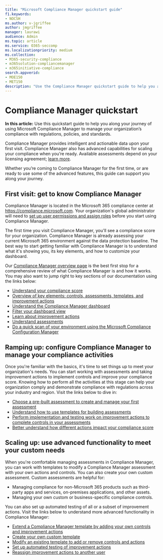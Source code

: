 ```yaml
---
title: "Microsoft Compliance Manager quickstart guide"
f1.keywords:
- NOCSH
ms.author: v-jgriffee
author: jmgriffee
manager: laurawi
audience: Admin
ms.topic: article
ms.service: O365-seccomp
ms.localizationpriority: medium
ms.collection: 
- M365-security-compliance
- m365solution-compliancemanager
- m365initiative-compliance
search.appverid: 
- MOE150
- MET150
description: "Use the Compliance Manager quickstart guide to help you along your journey of understanding, getting set up, and using Compliance Manager."
---
```


# Compliance Manager quickstart

**In this article:** Use this quickstart guide to help you along your journey of using Microsoft Compliance Manager to manage your organization’s compliance with regulations, policies, and standards.

Compliance Manager provides intelligent and actionable data upon your first visit. Compliance Manager also has advanced capabilities for scaling your compliance when you’re ready. Available assessments depend on your licensing agreement; [learn more](/office365/servicedescriptions/microsoft-365-service-descriptions/microsoft-365-tenantlevel-services-licensing-guidance/microsoft-365-security-compliance-licensing-guidance).

Whether you’re coming to Compliance Manager for the first time, or are ready to use some of the advanced features, this guide can support you along your journey.

## First visit: get to know Compliance Manager

Compliance Manager is located in the Microsoft 365 compliance center at https://compliance.microsoft.com. Your organization's global administrator will need to [set up user permissions and assign roles](compliance-manager-setup.md#set-user-permissions-and-assign-roles) before you start using Compliance Manager.

The first time you visit Compliance Manager, you'll see a compliance score for your organization. Compliance Manager is already assessing your current Microsoft 365 environment against the data protection baseline. The best way to start getting familiar with Compliance Manager is to understand what it's showing you, its key elements, and how to customize your dashboard.

Our [Compliance Manager overview page](compliance-manager.md) is the best first stop for a comprehensive review of what Compliance Manager is and how it works. You may also want to jump right to key sections of our documentation using the links below:

- [Understand your compliance score](compliance-manager.md#understanding-your-compliance-score)
- [Overview of key elements: controls, assessments, templates, and improvement actions](compliance-manager.md#key-elements-controls-assessments-templates-improvement-actions)
- [Understand the Compliance Manager dashboard](compliance-manager-setup.md#understand-the-compliance-manager-dashboard)
- [Filter your dashboard view](compliance-manager-setup.md#filtering-your-dashboard-view)
- [Learn about improvement actions](compliance-manager-setup.md#improvement-actions-page)
- [Understand assessments](compliance-manager.md#assessments)
- [Do a quick scan of your environment using the Microsoft Compliance Configuration Manager](compliance-manager-mcca.md)

## Ramping up: configure Compliance Manager to manage your compliance activities

Once you're familiar with the basics, it's time to set things up to meet your organization's needs. You can start working with assessments and taking improvement actions to implement controls and improve your compliance score. Knowing how to perform all the activities at this stage can help your organization comply and demonstrate compliance with regulations across your industry and region. Visit the links below to dive in:

- [Choose a pre-built assessment to create and manage your first assessment](compliance-manager-assessments.md)
- [Understand how to use templates for building assessments](compliance-manager-templates.md)
- [Perform implementation and testing work on improvement actions to complete controls in your assessments](compliance-manager-improvement-actions.md)
- [Better understand how different actions impact your compliance score](compliance-score-calculation.md)

## Scaling up: use advanced functionality to meet your custom needs

When you're comfortable managing assessments in Compliance Manager, you can work with templates to modify a Compliance Manager assessment with your own actions and controls. You can also create your own custom assessment. Custom assessments are helpful for:

- Managing compliance for non-Microsoft 365 products such as third-party apps and services, on-premises applications, and other assets.
- Managing your own custom or business-specific compliance controls.

You can also set up automated testing of all or a subset of improvement actions. Visit the links below to understand more advanced functionality in Compliance Manager:

- [Extend a Compliance Manager template by adding your own controls and improvement actions](compliance-manager-templates-extend.md)
- [Create your own custom template](compliance-manager-templates-create.md)
- [Modify an existing template to add or remove controls and actions](compliance-manager-templates-modify.md)
- [Set up automated testing of improvement actions](compliance-manager-setup.md#set-up-automated-testing)
- [Reassign improvement actions to another user](compliance-manager-setup.md#reassign-improvement-actions-to-another-user)